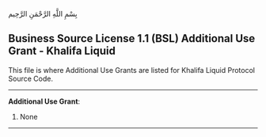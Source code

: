 بِسْمِ اللَّهِ الرَّحْمَنِ الرَّحِيم

## Business Source License 1.1 (BSL) Additional Use Grant - Khalifa Liquid

This file is where Additional Use Grants are listed for Khalifa Liquid Protocol Source Code.

-----------------------------------------------------------------------------

**Additional Use Grant**:

1. None

-----------------------------------------------------------------------------

